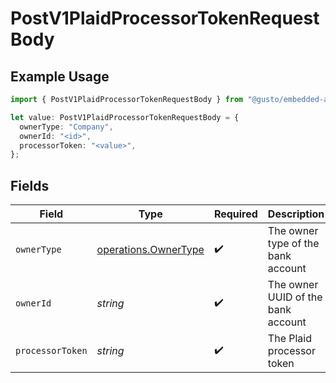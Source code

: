 # PostV1PlaidProcessorTokenRequestBody

## Example Usage

```typescript
import { PostV1PlaidProcessorTokenRequestBody } from "@gusto/embedded-api/models/operations";

let value: PostV1PlaidProcessorTokenRequestBody = {
  ownerType: "Company",
  ownerId: "<id>",
  processorToken: "<value>",
};
```

## Fields

| Field                                                        | Type                                                         | Required                                                     | Description                                                  |
| ------------------------------------------------------------ | ------------------------------------------------------------ | ------------------------------------------------------------ | ------------------------------------------------------------ |
| `ownerType`                                                  | [operations.OwnerType](../../models/operations/ownertype.md) | :heavy_check_mark:                                           | The owner type of the bank account                           |
| `ownerId`                                                    | *string*                                                     | :heavy_check_mark:                                           | The owner UUID of the bank account                           |
| `processorToken`                                             | *string*                                                     | :heavy_check_mark:                                           | The Plaid processor token                                    |
